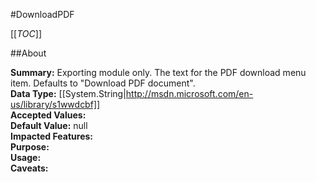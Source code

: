 #DownloadPDF

[[_TOC_]]

##About

**Summary:**  Exporting module only. The text for the PDF download menu item. Defaults to "Download PDF document".   
**Data Type:** [[System.String|http://msdn.microsoft.com/en-us/library/s1wwdcbf]]  
**Accepted Values:**   
**Default Value:** null  
**Impacted Features:**   
**Purpose:**   
**Usage:**   
**Caveats:**   

